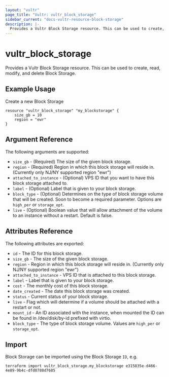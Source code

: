 ```yaml
---
layout: "vultr"
page_title: "Vultr: vultr_block_storage"
sidebar_current: "docs-vultr-resource-block-storage"
description: |-
  Provides a Vultr Block Storage resource. This can be used to create, read, modify, and delete Block Storage.
---
```


# vultr_block_storage

Provides a Vultr Block Storage resource. This can be used to create, read, modify, and delete Block Storage.

## Example Usage

Create a new Block Storage

```hcl
resource "vultr_block_storage" "my_blockstorage" {
	size_gb = 10
	region = "ewr"
}
```

## Argument Reference

The following arguments are supported:

* `size_gb` - (Required) The size of the given block storage.
* `region` - (Required) Region in which this block storage will reside in. (Currently only NJ/NY supported region "ewr")
* `attached_to_instance` - (Optional) VPS ID that you want to have this block storage attached to.
* `label` - (Optional) Label that is given to your block storage.
* `block_type` - (Optional)  Determines on the type of block storage volume that will be created. Soon to become a required parameter. Options are `high_per` or `storage_opt`.
* `live` - (Optional) Boolean value that will allow attachment of the volume to an instance without a restart. Default is false.



## Attributes Reference

The following attributes are exported:

* `id` - The ID for this block storage.
* `size_gb` - The size of the given block storage.
* `region` - Region in which this block storage will reside in. (Currently only NJ/NY supported region "ewr")
* `attached_to_instance` - VPS ID that is attached to this block storage.
* `label` - Label that is given to your block storage.
* `cost` - The monthly cost of this block storage.
* `date_created` - The date this block storage was created.
* `status` - Current status of your block storage.
* `live` - Flag which will determine if a volume should be attached with a restart or not.
* `mount_id` - An ID associated with the instance, when mounted the ID can be found in /dev/disk/by-id prefixed with virtio.
* `block_type` - The type of block storage volume. Values are `high_per` or `storage_opt`.

## Import

Block Storage can be imported using the Block Storage `ID`, e.g.

```
terraform import vultr_block_storage.my_blockstorage e315835e-d466-4e89-9b4c-dfd8788d7685
```
